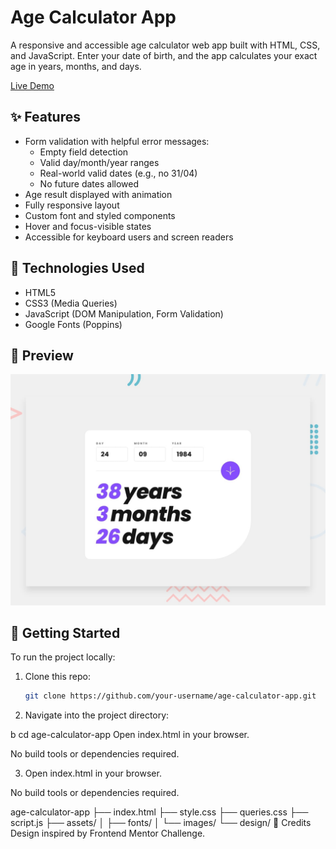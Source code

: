# Age Calculator App

A responsive and accessible age calculator web app built with HTML, CSS, and JavaScript. Enter your date of birth, and the app calculates your exact age in years, months, and days.

[Live Demo](https://conference777.netlify.app/) <!-- 🔁 Update this link after deploying THIS project -->

## ✨ Features

- Form validation with helpful error messages:
  - Empty field detection
  - Valid day/month/year ranges
  - Real-world valid dates (e.g., no 31/04)
  - No future dates allowed
- Age result displayed with animation
- Fully responsive layout
- Custom font and styled components
- Hover and focus-visible states
- Accessible for keyboard users and screen readers

## 📁 Technologies Used

- HTML5
- CSS3 (Media Queries)
- JavaScript (DOM Manipulation, Form Validation)
- Google Fonts (Poppins)

## 📸 Preview

![App Preview](./preview.jpg)

## 🚀 Getting Started

To run the project locally:

1. Clone this repo:

   ```bash
   git clone https://github.com/your-username/age-calculator-app.git

   ```

2. Navigate into the project directory:

b
cd age-calculator-app
Open index.html in your browser.

No build tools or dependencies required.

3. Open index.html in your browser.

No build tools or dependencies required.

age-calculator-app
├── index.html
├── style.css
├── queries.css
├── script.js
├── assets/
│ ├── fonts/
│ └── images/
└── design/
📌 Credits
Design inspired by Frontend Mentor Challenge.
